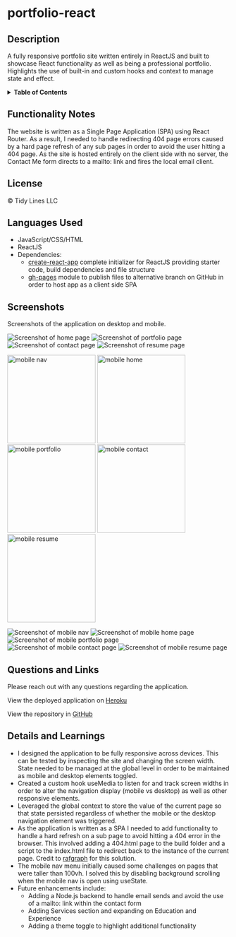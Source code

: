 # portfolio-react

## Description
A fully responsive portfolio site written entirely in ReactJS and built to showcase React functionality as well as being a professional portfolio. Highlights the use of built-in and custom hooks and context to manage state and effect.

<details>
<summary><strong>Table of Contents</strong></summary>

- [Functionality Notes](#functionality-notes)
- [License](#license)
- [Languages Used](#languages-used)
- [Screenshots](#screenshots)
- [Questions and Links](#questions-and-links)
- [Details and Learnings](#details-and-learnings)
</details>


## Functionality Notes
The website is written as a Single Page Application (SPA) using React Router. As a result, I needed to handle redirecting 404 page errors caused by a hard page refresh of any sub pages in order to avoid the user hitting a 404 page. As the site is hosted entirely on the client side with no server, the Contact Me form directs to a mailto: link and fires the local email client. 


## License
© Tidy Lines LLC


## Languages Used
- JavaScript/CSS/HTML
- ReactJS
- Dependencies:
    - [create-react-app](https://create-react-app.dev/) complete initializer for ReactJS providing starter code, build dependencies and file structure
    - [gh-pages](https://www.npmjs.com/package/gh-pages) module to publish files to alternative branch on GitHub in order to host app as a client side SPA


## Screenshots
Screenshots of the application on desktop and mobile.

![Screenshot of home page](./src/images/screenshots/react-portfolio2.png)
![Screenshot of portfolio page](./src/images/screenshots/react-portfolio4.png)
![Screenshot of contact page](./src/images/screenshots/react-portfolio3.png)
![Screenshot of resume page](./src/images/screenshots/react-portfolio1.png)

<img src="./src/images/screenshots/react-portfolio-mobile-1.png" alt="mobile nav" width="200px"/>
<img src="./src/images/screenshots/react-portfolio-mobile-2.png" alt="mobile home" width="200px"/>
<img src="./src/images/screenshots/react-portfolio-mobile-3.png" alt="mobile portfolio" width="200px"/>
<img src="./src/images/screenshots/react-portfolio-mobile-4.png" alt="mobile contact" width="200px"/>
<img src="./src/images/screenshots/react-portfolio-mobile-5.png" alt="mobile resume" width="200px"/>

![Screenshot of mobile nav](./src/images/screenshots/react-portfolio-mobile-1.png)
![Screenshot of mobile home page](./src/images/screenshots/react-portfolio-mobile-2.png)
![Screenshot of mobile portfolio page](./src/images/screenshots/react-portfolio-mobile-3.png)
![Screenshot of mobile contact page](./src/images/screenshots/react-portfolio-mobile-4.png)
![Screenshot of mobile resume page](./src/images/screenshots/react-portfolio-mobile-5.png)


## Questions and Links
Please reach out with any questions regarding the application.

View the deployed application on [Heroku](https://benfok.github.io/portfolio-react/)

View the repository in [GitHub](https://github.com/benfok)


## Details and Learnings
- I designed the application to be fully responsive across devices. This can be tested by inspecting the site and changing the screen width. State needed to be managed at the global level in order to be maintained as mobile and desktop elements toggled.
- Created a custom hook useMedia to listen for and track screen widths in order to alter the navigation display (mobile vs desktop) as well as other responsive elements.
- Leveraged the global context to store the value of the current page so that state persisted regardless of whether the mobile or the desktop navigation element was triggered.
- As the application is written as a SPA I needed to add functionality to handle a hard refresh on a sub page to avoid hitting a 404 error in the browser. This involved adding a 404.html page to the build folder and a script to the index.html file to redirect back to the instance of the current page. Credit to [rafgraph](https://github.com/rafgraph/spa-github-pages) for this solution.
- The mobile nav menu initially caused some challenges on pages that were taller than 100vh. I solved this by disabling background scrolling when the mobile nav is open using useState.
- Future enhancements include:
    - Adding a Node.js backend to handle email sends and avoid the use of a mailto: link within the contact form
    - Adding Services section and expanding on Education and Experience
    - Adding a theme toggle to highlight additional functionality

 
